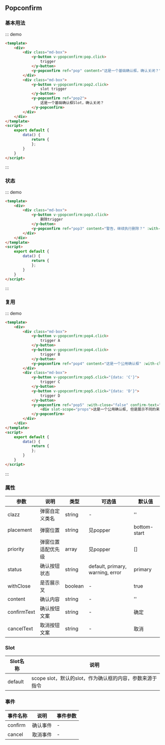 <script>
    export default {
        data() {
            return {
            };
        },
        methods: {
        }
    }
</script>
<style>
.md-box {
    margin-bottom: 20px;
}
.md-box:last-child {
    margin-bottom: 0px;
}
</style>
## Popconfirm

### 基本用法

::: demo
```html
<template>
    <div>
        <div class="md-box">
            <y-button v-ypopconfirm:pop.click>
                trigger
            </y-button>
            <y-popconfirm ref="pop" content="这是一个基础确认框，确认关闭？" />
        </div>
        <div class="md-box">
            <y-button v-ypopconfirm:pop2.click>
                slot trigger
            </y-button>
            <y-popconfirm ref="pop2">
                这是一个基础确认框Slot，确认关闭？
            </y-popconfirm>
        </div>
    </div>
</template>
<script>
    export default {
        data() {
            return {
            };
        }
    }
</script>
```
:::

### 状态

::: demo
```html
<template>
    <div>
        <div class="md-box">
            <y-button v-ypopconfirm:pop3.click>
                删除trigger
            </y-button>
            <y-popconfirm ref="pop3" content="警告，继续执行删除？" :with-close="false" status="error" confirm-text="我已知晓"  cancel-text="算了" />
        </div>
    </div>
</template>
<script>
    export default {
        data() {
            return {
            };
        }
    }
</script>
```
:::

### 复用

::: demo
```html
<template>
    <div>
        <div class="md-box">
            <y-button v-ypopconfirm:pop4.click>
                trigger A
            </y-button>
            <y-button v-ypopconfirm:pop4.click>
                trigger B
            </y-button>
            <y-popconfirm ref="pop4" content="这是一个公用确认框" :with-close="false" confirm-text="我已知晓" />
        </div>
        <div class="md-box">
            <y-button v-ypopconfirm:pop5.click="{data: 'C'}">
                trigger C
            </y-button>
            <y-button v-ypopconfirm:pop5.click="{data: 'D'}">
                trigger D
            </y-button>
            <y-popconfirm ref="pop5" :with-close="false" confirm-text="我已知晓">
                <div slot-scope="props">这是一个公用确认框, 但是展示不同的来源, 来源: {{ props.data }}</div>
            </y-popconfirm>
        </div>
    </div>
</template>
<script>
    export default {
        data() {
            return {
            };
        }
    }
</script>
```
:::

### 属性

| 参数      | 说明                             | 类型      | 可选值       | 默认值 |
| -------- | -------------------------------- | -------- | ----------- | ----- |
| clazz   | 弹窗自定义类名 | string    | - | '' |
| placement     | 弹窗位置  | string   | 见popper | bottom-start |
| priority  | 弹窗位置适配优先级  | array   | 见popper  | [] |
| status | 确认按钮状态   | string   | default, primary, warning, error  | primary |
| withClose | 是否展示叉   | boolean   | -           | true |
| content | 确认内容   | string   | -           | '' |
| confirmText | 确认按钮文案   | string   | -           | 确定 |
| cancelText | 取消按钮文案   | string   | -           | 取消 |

### Slot

| Slot名称  | 说明                             |
| -------- | -------------------------------- |
| default  | scope slot，默认的slot，作为确认框的内容，参数来源于指令 |

### 事件

| 事件名称  | 说明                              | 事件参数  |
| -------- | -------------------------------- | -------- |
| confirm    | 确认事件 | - |
| cancel    | 取消事件 | - |
